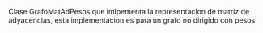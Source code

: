 Clase GrafoMatAdPesos que imlpementa la representacion de matriz de adyacencias, esta implementacion es para un grafo no dirigido con pesos
